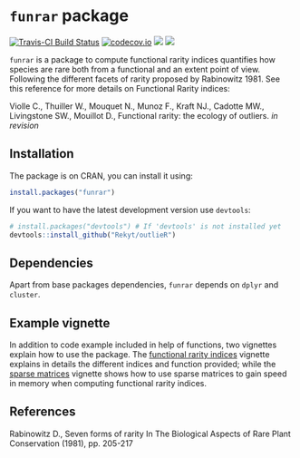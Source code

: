 # `funrar` package

[![Travis-CI Build Status](https://travis-ci.org/Rekyt/funrar.svg?branch=master)](https://travis-ci.org/Rekyt/funrar) [![codecov.io](https://codecov.io/github/Rekyt/funrar/coverage.svg?branch=master)](https://codecov.io/github/Rekyt/funrar?branch=master)
![](http://www.r-pkg.org/badges/version/funrar)
![](http://cranlogs.r-pkg.org/badges/grand-total/funrar)

`funrar` is a package to compute functional rarity indices quantifies how species are rare both from a functional and an extent point of view. Following the different facets of rarity proposed by Rabinowitz 1981. See this reference for more details on Functional Rarity indices:

Violle C., Thuiller W., Mouquet N., Munoz F., Kraft NJ., Cadotte MW., Livingstone SW., Mouillot D., Functional rarity: the ecology of outliers. *in revision*


## Installation

The package is on CRAN, you can install it using:

```r
install.packages("funrar")
```

If you want to have the latest development version use `devtools`:

```r
# install.packages("devtools") # If 'devtools' is not installed yet
devtools::install_github("Rekyt/outlieR")
```

## Dependencies

Apart from base packages dependencies, `funrar` depends on `dplyr` and `cluster`.


## Example vignette

In addition to code example included in help of functions, two vignettes explain how to use the package. The [functional rarity indices](vignettes/rarity_indices.Rmd) vignette explains in details the different indices and function provided; while the [sparse matrices](vignettes/sparse_matrices.Rmd) vignette shows how to use sparse matrices to gain speed in memory when computing functional rarity indices.

## References

Rabinowitz D., Seven forms of rarity  In The Biological Aspects of Rare Plant Conservation (1981), pp. 205-217

